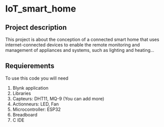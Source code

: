 # IoT_smart_home
## Project description
This project is about the conception of a connected smart home that uses internet-connected devices to enable the remote monitoring and management of appliances and systems, such as lighting and heating...

## Requierements
To use this code you will need
1. Blynk application
2. Libraries 
3. Capteurs: DHT11, MQ-9 (You can add more)
4. Actionneurs: LED, Fan
5. Microcontroller: ESP32
6. Breadboard
7. C IDE

